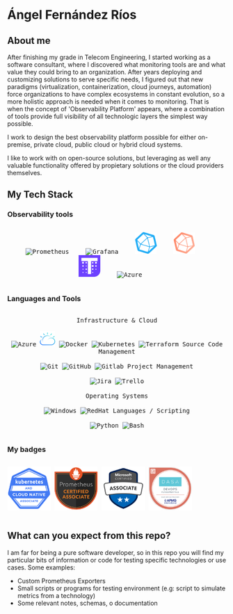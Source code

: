 # Ángel Fernández Ríos

## About me
After finishing my grade in Telecom Engineering, I started working as a software consultant, where I discovered what monitoring tools are and what value they could bring to an organization. After years deploying and customizing solutions to serve specific needs, I figured out that new paradigms (virtualization, containerization, cloud journeys, automation) force organizations to have complex ecosystems in constant evolution, so a more holistic approach is needed when it comes to monitoring. That is when the concept of 'Observability Platform' appears, where a combination of tools provide full visibility of all technologic layers the simplest way possible.

I work to design the best observability platform possible for either on-premise, private cloud, public cloud or hybrid cloud systems.

I like to work with on open-source solutions, but leveraging as well any valuable functionality offered by propietary solutions or the cloud providers themselves.

## My Tech Stack
### Observability tools 
<div>
  <p style="display: inline-block;" align="center">
    <kbd>
        <img alt="Prometheus" style="padding-right:30px;" width="50px" src="https://cdn.jsdelivr.net/gh/devicons/devicon/icons/prometheus/prometheus-original.svg"/>
        <img alt="Grafana" style="padding-right:30px;" width="50px" src="https://cdn.jsdelivr.net/gh/devicons/devicon/icons/grafana/grafana-original.svg"/>
        <img alt="InfluxDB" style="padding-right:30px;" width="50px" src="InfluxDB.png"/>
        <img alt="Telegraf" style="padding-right:30px;" width="50px" src="Telegraf.png"/>
        <img alt="Thanos" style="padding-right:30px;" width="50px" src="Thanos.png"/>
        <img alt="Azure" style="padding-right:30px;" width="50px" src="https://cdn.jsdelivr.net/gh/devicons/devicon/icons/azure/azure-original.svg"/>
    </kbd>
  </p>
</div>

### Languages and Tools
<div>
  <p style="display: inline-block;" align="center">
    <kbd>
      <kbd>Infrastructure & Cloud</kbd>
      <br>
      <br>
        <img alt="Azure" width="35px" src="https://cdn.jsdelivr.net/gh/devicons/devicon/icons/azure/azure-original.svg"/>
        <img alt="IBM Cloud" width="35px" src="IBMCloud.png"/>
        <img alt="Docker" width="35px" src="https://cdn.jsdelivr.net/gh/devicons/devicon/icons/docker/docker-plain.svg"/>
        <img alt="Kubernetes" width="35px" src="https://cdn.jsdelivr.net/gh/devicons/devicon/icons/kubernetes/kubernetes-plain.svg"/>
        <img alt="Terraform" width="35px" src="https://cdn.jsdelivr.net/gh/devicons/devicon/icons/terraform/terraform-original.svg"/>
    </kbd>
    <kbd>
      <kbd>Source Code Management</kbd>
      <br>
      <br>
        <img alt="Git" width="35px" src="https://cdn.jsdelivr.net/gh/devicons/devicon/icons/git/git-original.svg"/>
        <img alt="GitHub" width="35px" src="https://cdn.jsdelivr.net/gh/devicons/devicon/icons/github/github-original.svg"/>
        <img alt="Gitlab" width="35px" src="https://cdn.jsdelivr.net/gh/devicons/devicon/icons/gitlab/gitlab-original.svg"/>
    </kbd>
    <kbd>
      <kbd>Project Management</kbd>
      <br>
      <br>
        <img alt="Jira" width="35px" src="https://cdn.jsdelivr.net/gh/devicons/devicon/icons/jira/jira-original.svg"/>
        <img alt="Trello" width="35px" src="https://cdn.jsdelivr.net/gh/devicons/devicon/icons/trello/trello-plain.svg"/>
    </kbd>
    <br>
    <br>
    <kbd>
      <kbd>Operating Systems</kbd>
      <br>
      <br>
        <img alt="Windows" width="35px" src="https://cdn.jsdelivr.net/gh/devicons/devicon/icons/windows8/windows8-original.svg"/>
        <img alt="RedHat" width="35px" src="https://cdn.jsdelivr.net/gh/devicons/devicon/icons/redhat/redhat-original.svg"/>
    </kbd>
    <kbd>
      <kbd>Languages / Scripting</kbd>
      <br>
      <br>
        <img alt="Python" width="35px" src="https://cdn.jsdelivr.net/gh/devicons/devicon/icons/python/python-original.svg"/>
        <img alt="Bash" width="35px" src="https://cdn.jsdelivr.net/gh/devicons/devicon/icons/bash/bash-original.svg"/>
    </kbd>
  </p>
</div>

### My badges
<div>
  <p style="display: inline-block;" align="center">
    <kbd>
        <img alt="Kubernetes and Cloud Native Associate" width="100px" src="KCNA_badge.png"/>
        <img alt="Prometheus Certified Associate" width="100px" src="PCA.png"/>
        <img alt="AZ-104" width="100px" src="AZ_104.svg"/>
        <img alt="DevOps" width="100px" src="DevOps.png"/>
    </kbd>
  </p>
</div>

## What can you expect from this repo?
I am far for being a pure software developer, so in this repo you will find my particular bits of information or code for testing specific technologies or use cases. Some examples:
- Custom Prometheus Exporters
- Small scripts or programs for testing environment (e.g: script to simulate metrics from a technology)
- Some relevant notes, schemas, o documentation 
